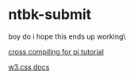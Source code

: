 # ntbk-submit
boy do i hope this ends up working\

[cross compiling for pi tutorial](https://chacin.dev/blog/cross-compiling-rust-for-the-raspberry-pi/)

[w3.css docs](https://www.w3schools.com/w3css/w3css_intro.asp)
